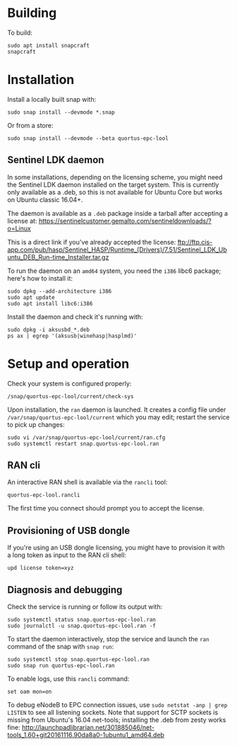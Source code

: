 # Building

To build:
```shell
sudo apt install snapcraft
snapcraft
```

# Installation

Install a locally built snap with:
```shell
sudo snap install --devmode *.snap
```

Or from a store:
```shell
sudo snap install --devmode --beta quortus-epc-lool
```

## Sentinel LDK daemon

In some installations, depending on the licensing scheme, you might need the
Sentinel LDK daemon installed on the target system. This is currently only
available as a .deb, so this is not available for Ubuntu Core but works on
Ubuntu classic 16.04+.

The daemon is available as a `.deb` package inside a tarball after accepting a
license at:
<https://sentinelcustomer.gemalto.com/sentineldownloads/?o=Linux>

This is a direct link if you've already accepted the license:
<ftp://ftp.cis-app.com/pub/hasp/Sentinel_HASP/Runtime_(Drivers)/7.51/Sentinel_LDK_Ubuntu_DEB_Run-time_Installer.tar.gz>

To run the daemon on an `amd64` system, you need the `i386` libc6 package;
here's how to install it:
```shell
sudo dpkg --add-architecture i386
sudo apt update
sudo apt install libc6:i386
```

Install the daemon and check it's running with:
```shell
sudo dpkg -i aksusbd_*.deb
ps ax | egrep '(aksusb|winehasp|hasplmd)'
```

# Setup and operation

Check your system is configured properly:
```shell
/snap/quortus-epc-lool/current/check-sys
```

Upon installation, the `ran` daemon is launched. It creates a config file under
`/var/snap/quortus-epc-lool/current` which you may edit; restart the service to
pick up changes:
```shell
sudo vi /var/snap/quortus-epc-lool/current/ran.cfg
sudo systemctl restart snap.quortus-epc-lool.ran
```

## RAN cli

An interactive RAN shell is available via the `rancli` tool:
```shell
quortus-epc-lool.rancli
```

The first time you connect should prompt you to accept the license.

## Provisioning of USB dongle

If you're using an USB dongle licensing, you might have to provision it with
a long token as input to the RAN cli shell:
```shell
upd license token=xyz
```

## Diagnosis and debugging

Check the service is running or follow its output with:
```shell
sudo systemctl status snap.quortus-epc-lool.ran
sudo journalctl -u snap.quortus-epc-lool.ran -f
```

To start the daemon interactively, stop the service and launch the `ran`
command of the snap with `snap run`:
```shell
sudo systemctl stop snap.quortus-epc-lool.ran
sudo snap run quortus-epc-lool.ran
```

To enable logs, use this `rancli` command:
```shell
set oam mon=on
```

To debug eNodeB to EPC connection issues, use `sudo netstat -anp | grep LISTEN`
to see all listening sockets. Note that support for SCTP sockets is missing
from Ubuntu's 16.04 net-tools; installing the .deb from zesty works fine:
<http://launchpadlibrarian.net/301885046/net-tools_1.60+git20161116.90da8a0-1ubuntu1_amd64.deb>

